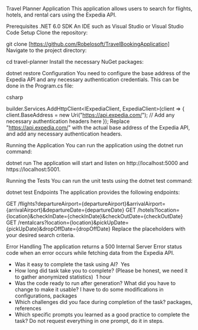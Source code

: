 Travel Planner Application
This application allows users to search for flights, hotels, and rental cars using the Expedia API.

Prerequisites
.NET 6.0 SDK
An IDE such as Visual Studio or Visual Studio Code
Setup
Clone the repository:



git clone [https://github.com/Robelosoft/TravelBookingApplication]
Navigate to the project directory:



cd travel-planner
Install the necessary NuGet packages:



dotnet restore
Configuration
You need to configure the base address of the Expedia API and any necessary authentication credentials. This can be done in the Program.cs file:

csharp


builder.Services.AddHttpClient<IExpediaClient, ExpediaClient>(client =>
{
    client.BaseAddress = new Uri("https://api.expedia.com/");
    // Add any necessary authentication headers here
});
Replace "https://api.expedia.com/" with the actual base address of the Expedia API, and add any necessary authentication headers.

Running the Application
You can run the application using the dotnet run command:



dotnet run
The application will start and listen on http://localhost:5000 and https://localhost:5001.

Running the Tests
You can run the unit tests using the dotnet test command:



dotnet test
Endpoints
The application provides the following endpoints:

GET /flights?departureAirport={departureAirport}&arrivalAirport={arrivalAirport}&departureDate={departureDate}
GET /hotels?location={location}&checkInDate={checkInDate}&checkOutDate={checkOutDate}
GET /rentalcars?location={location}&pickUpDate={pickUpDate}&dropOffDate={dropOffDate}
Replace the placeholders with your desired search criteria.

Error Handling
The application returns a 500 Internal Server Error status code when an error occurs while fetching data from the Expedia API.

- Was it easy to complete the task using AI?  Yes
- How long did task take you to complete? (Please be honest, we need it to gather anonymized statistics)  1 hour
- Was the code ready to run after generation? What did you have to change to make it usable? I have to do some modifications in configurations, packages
- Which challenges did you face during completion of the task? packages, references
- Which specific prompts you learned as a good practice to complete the task? Do not request everything in one prompt, do it in steps.
